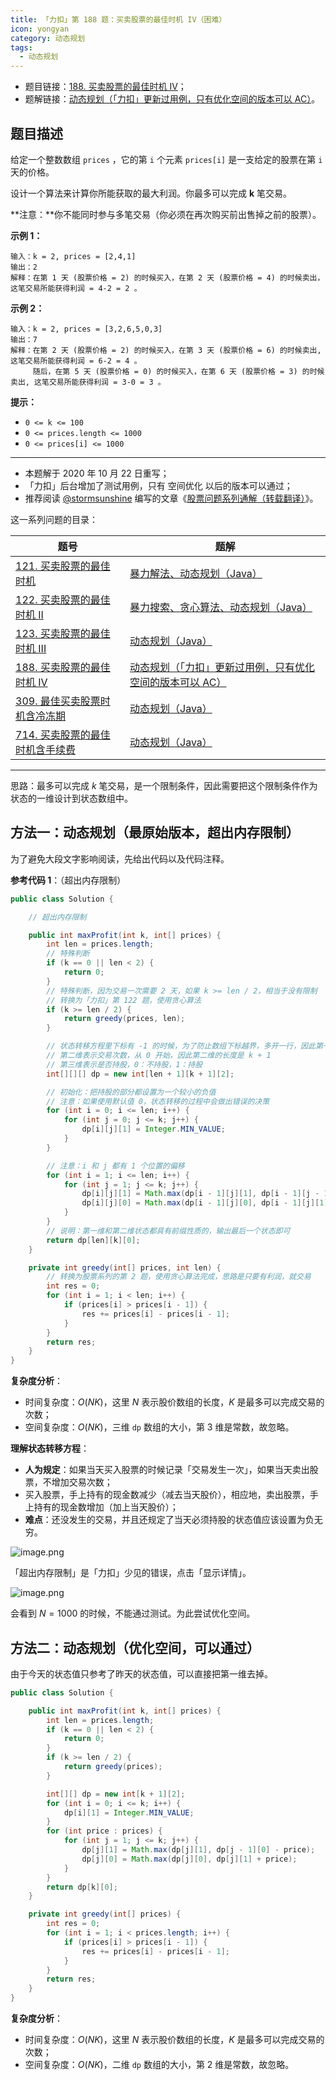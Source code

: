 ```yaml
---
title: 「力扣」第 188 题：买卖股票的最佳时机 IV（困难）
icon: yongyan
category: 动态规划
tags:
  - 动态规划
---
```


+ 题目链接：[188. 买卖股票的最佳时机 IV](https://leetcode-cn.com/problems/best-time-to-buy-and-sell-stock-iv//)；
+ 题解链接：[动态规划（「力扣」更新过用例，只有优化空间的版本可以 AC）](https://leetcode-cn.com/problems/best-time-to-buy-and-sell-stock-iv/solution/dong-tai-gui-hua-by-liweiwei1419-4/)。

## 题目描述

给定一个整数数组 `prices` ，它的第 `i` 个元素 `prices[i]` 是一支给定的股票在第 `i` 天的价格。

设计一个算法来计算你所能获取的最大利润。你最多可以完成 **k** 笔交易。

**注意：**你不能同时参与多笔交易（你必须在再次购买前出售掉之前的股票）。

**示例 1：**

```
输入：k = 2, prices = [2,4,1]
输出：2
解释：在第 1 天 (股票价格 = 2) 的时候买入，在第 2 天 (股票价格 = 4) 的时候卖出，这笔交易所能获得利润 = 4-2 = 2 。
```

**示例 2：**

```
输入：k = 2, prices = [3,2,6,5,0,3]
输出：7
解释：在第 2 天 (股票价格 = 2) 的时候买入，在第 3 天 (股票价格 = 6) 的时候卖出, 这笔交易所能获得利润 = 6-2 = 4 。
     随后，在第 5 天 (股票价格 = 0) 的时候买入，在第 6 天 (股票价格 = 3) 的时候卖出, 这笔交易所能获得利润 = 3-0 = 3 。
```

**提示：**

- `0 <= k <= 100`
- `0 <= prices.length <= 1000`
- `0 <= prices[i] <= 1000`

---

+ 本题解于 2020 年 10 月 22 日重写；
+ 「力扣」后台增加了测试用例，只有 空间优化 以后的版本可以通过；
+ 推荐阅读 [@stormsunshine](/u/stormsunshine/) 编写的文章《[股票问题系列通解（转载翻译）](https://leetcode-cn.com/circle/article/qiAgHn/)》。


这一系列问题的目录：

| 题号                                                         | 题解                                                         |
| ------------------------------------------------------------ | ------------------------------------------------------------ |
| [121. 买卖股票的最佳时机](https://leetcode-cn.com/problems/best-time-to-buy-and-sell-stock) | [暴力解法、动态规划（Java）](https://leetcode-cn.com/problems/best-time-to-buy-and-sell-stock/solution/bao-li-mei-ju-dong-tai-gui-hua-chai-fen-si-xiang-b/) |
| [122. 买卖股票的最佳时机 II](https://leetcode-cn.com/problems/best-time-to-buy-and-sell-stock-ii) | [暴力搜索、贪心算法、动态规划（Java）](https://leetcode-cn.com/problems/best-time-to-buy-and-sell-stock-ii/solution/tan-xin-suan-fa-by-liweiwei1419-2/) |
| [123. 买卖股票的最佳时机 III](https://leetcode-cn.com/problems/best-time-to-buy-and-sell-stock-iii) | [动态规划（Java）](https://leetcode-cn.com/problems/best-time-to-buy-and-sell-stock-iii/solution/dong-tai-gui-hua-by-liweiwei1419-7/) |
| [188. 买卖股票的最佳时机 IV](https://leetcode-cn.com/problems/best-time-to-buy-and-sell-stock-iv) | [动态规划（「力扣」更新过用例，只有优化空间的版本可以 AC）](https://leetcode-cn.com/problems/best-time-to-buy-and-sell-stock-iv/solution/dong-tai-gui-hua-by-liweiwei1419-4/) |
| [309. 最佳买卖股票时机含冷冻期](https://leetcode-cn.com/problems/best-time-to-buy-and-sell-stock-with-cooldown) | [动态规划（Java）](https://leetcode-cn.com/problems/best-time-to-buy-and-sell-stock-with-cooldown/solution/dong-tai-gui-hua-by-liweiwei1419-5/) |
| [714. 买卖股票的最佳时机含手续费](https://leetcode-cn.com/problems/best-time-to-buy-and-sell-stock-with-transaction-fee) | [动态规划（Java）](https://leetcode-cn.com/problems/best-time-to-buy-and-sell-stock-with-transaction-fee/solution/dong-tai-gui-hua-by-liweiwei1419-6/) |


---

思路：最多可以完成 $k$ 笔交易，是一个限制条件，因此需要把这个限制条件作为状态的一维设计到状态数组中。


## 方法一：动态规划（最原始版本，超出内存限制）

为了避免大段文字影响阅读，先给出代码以及代码注释。

**参考代码 1**：（超出内存限制）

```Java []
public class Solution {

    // 超出内存限制

    public int maxProfit(int k, int[] prices) {
        int len = prices.length;
        // 特殊判断
        if (k == 0 || len < 2) {
            return 0;
        }
        // 特殊判断，因为交易一次需要 2 天，如果 k >= len / 2，相当于没有限制
        // 转换为「力扣」第 122 题，使用贪心算法
        if (k >= len / 2) {
            return greedy(prices, len);
        }

        // 状态转移方程里下标有 -1 的时候，为了防止数组下标越界，多开一行，因此第一维的长度是 len + 1 
        // 第二维表示交易次数，从 0 开始，因此第二维的长度是 k + 1 
        // 第三维表示是否持股，0：不持股，1：持股
        int[][][] dp = new int[len + 1][k + 1][2];

        // 初始化：把持股的部分都设置为一个较小的负值
        // 注意：如果使用默认值 0，状态转移的过程中会做出错误的决策
        for (int i = 0; i <= len; i++) {
            for (int j = 0; j <= k; j++) {
                dp[i][j][1] = Integer.MIN_VALUE;
            }
        }

        // 注意：i 和 j 都有 1 个位置的偏移
        for (int i = 1; i <= len; i++) {
            for (int j = 1; j <= k; j++) {
                dp[i][j][1] = Math.max(dp[i - 1][j][1], dp[i - 1][j - 1][0] - prices[i - 1]);
                dp[i][j][0] = Math.max(dp[i - 1][j][0], dp[i - 1][j][1] + prices[i - 1]);
            }
        }
        // 说明：第一维和第二维状态都具有前缀性质的，输出最后一个状态即可
        return dp[len][k][0];
    }

    private int greedy(int[] prices, int len) {
        // 转换为股票系列的第 2 题，使用贪心算法完成，思路是只要有利润，就交易
        int res = 0;
        for (int i = 1; i < len; i++) {
            if (prices[i] > prices[i - 1]) {
                res += prices[i] - prices[i - 1];
            }
        }
        return res;
    }
}
```

**复杂度分析**：

+ 时间复杂度：$O(NK)$，这里 $N$ 表示股价数组的长度，$K$ 是最多可以完成交易的次数；
+ 空间复杂度：$O(NK)$，三维 `dp` 数组的大小，第 $3$ 维是常数，故忽略。


**理解状态转移方程**：

+ **人为规定**：如果当天买入股票的时候记录「交易发生一次」，如果当天卖出股票，不增加交易次数；
+ 买入股票，手上持有的现金数减少（减去当天股价），相应地，卖出股票，手上持有的现金数增加（加上当天股价）；
+ **难点**：还没发生的交易，并且还规定了当天必须持股的状态值应该设置为负无穷。


![image.png](https://pic.leetcode-cn.com/1603381708-lQNMqp-image.png)

「超出内存限制」是「力扣」少见的错误，点击「显示详情」。

![image.png](https://pic.leetcode-cn.com/1603381749-WjwOwE-image.png)

会看到 $N = 1000$ 的时候，不能通过测试。为此尝试优化空间。


## 方法二：动态规划（优化空间，可以通过）

由于今天的状态值只参考了昨天的状态值，可以直接把第一维去掉。

```Java []
public class Solution {

    public int maxProfit(int k, int[] prices) {
        int len = prices.length;
        if (k == 0 || len < 2) {
            return 0;
        }
        if (k >= len / 2) {
            return greedy(prices);
        }

        int[][] dp = new int[k + 1][2];
        for (int i = 0; i <= k; i++) {
            dp[i][1] = Integer.MIN_VALUE;
        }
        for (int price : prices) {
            for (int j = 1; j <= k; j++) {
                dp[j][1] = Math.max(dp[j][1], dp[j - 1][0] - price);
                dp[j][0] = Math.max(dp[j][0], dp[j][1] + price);
            }
        }
        return dp[k][0];
    }

    private int greedy(int[] prices) {
        int res = 0;
        for (int i = 1; i < prices.length; i++) {
            if (prices[i] > prices[i - 1]) {
                res += prices[i] - prices[i - 1];
            }
        }
        return res;
    }
}
```

**复杂度分析**：

+ 时间复杂度：$O(NK)$，这里 $N$ 表示股价数组的长度，$K$ 是最多可以完成交易的次数；
+ 空间复杂度：$O(NK)$，二维 `dp` 数组的大小，第 $2$ 维是常数，故忽略。





